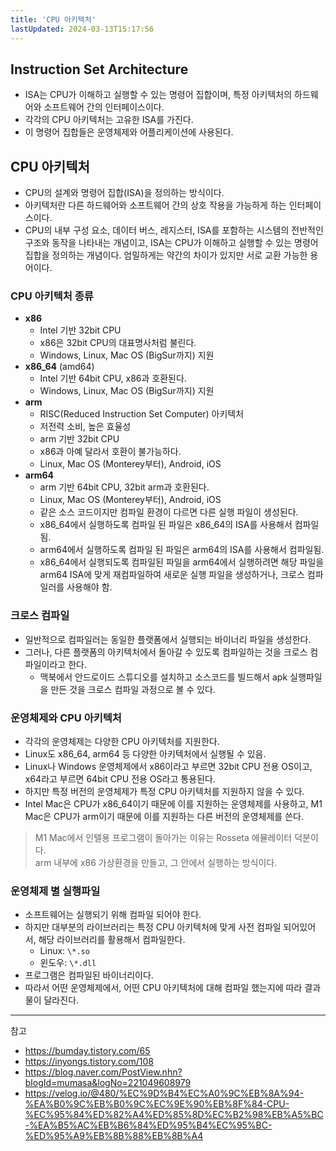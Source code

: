 ```yaml
---
title: 'CPU 아키텍처'
lastUpdated: 2024-03-13T15:17:56
---
```


## Instruction Set Architecture

- ISA는 CPU가 이해하고 실행할 수 있는 명령어 집합이며, 특정 아키텍처의 하드웨어와 소프트웨어 간의 인터페이스이다.
- 각각의 CPU 아키텍처는 고유한 ISA를 가진다.
- 이 명령어 집합들은 운영체제와 어플리케이션에 사용된다.

## CPU 아키텍처

- CPU의 설계와 명령어 집합(ISA)을 정의하는 방식이다.
- 아키텍처란 다른 하드웨어와 소프트웨어 간의 상호 작용을 가능하게 하는 인터페이스이다.
- CPU의 내부 구성 요소, 데이터 버스, 레지스터, ISA를 포함하는 시스템의 전반적인 구조와 동작을 나타내는 개념이고, ISA는 CPU가 이해하고 실행할 수 있는 명령어 집합을 정의하는 개념이다. 엄밀하게는 약간의 차이가 있지만 서로 교환 가능한 용어이다.

### CPU 아키텍처 종류

- **x86**
  - Intel 기반 32bit CPU
  - x86은 32bit CPU의 대표명사처럼 불린다.
  - Windows, Linux, Mac OS (BigSur까지) 지원
- **x86_64** (amd64)
  - Intel 기반 64bit CPU, x86과 호환된다.
  - Windows, Linux, Mac OS (BigSur까지) 지원
- **arm**
  - RISC(Reduced Instruction Set Computer) 아키텍처
  - 저전력 소비, 높은 효율성
  - arm 기반 32bit CPU
  - x86과 아예 달라서 호환이 불가능하다.
  - Linux, Mac OS (Monterey부터), Android, iOS
- **arm64**
  - arm 기반 64bit CPU, 32bit arm과 호환된다.
  - Linux, Mac OS (Monterey부터), Android, iOS
  - 같은 소스 코드이지만 컴파일 환경이 다르면 다른 실행 파일이 생성된다.
  - x86_64에서 실행하도록 컴파일 된 파일은 x86_64의 ISA를 사용해서 컴파일됨.
  - arm64에서 실행하도록 컴파일 된 파일은 arm64의 ISA를 사용해서 컴파일됨.
  - x86_64에서 실행되도록 컴파일된 파일을 arm64에서 실행하려면 해당 파일을 arm64 ISA에 맞게 재컴파일하여 새로운 실행 파일을 생성하거나, 크로스 컴파일러를 사용해야 함.

### 크로스 컴파일

- 일반적으로 컴파일러는 동일한 플랫폼에서 실행되는 바이너리 파일을 생성한다.
- 그러나, 다른 플랫폼의 아키텍처에서 돌아갈 수 있도록 컴파일하는 것을 크로스 컴파일이라고 한다.
  - 맥북에서 안드로이드 스튜디오를 설치하고 소스코드를 빌드해서 apk 실행파일을 만든 것을 크로스 컴파일 과정으로 볼 수 있다.
    
### 운영체제와 CPU 아키텍처

- 각각의 운영체제는 다양한 CPU 아키텍처를 지원한다.
- Linux도 x86_64, arm64 등 다양한 아키텍처에서 실행될 수 있음.
- Linux나 Windows 운영체제에서 x86이라고 부르면 32bit CPU 전용 OS이고, x64라고 부르면 64bit CPU 전용 OS라고 통용된다.
- 하지만 특정 버전의 운영체제가 특정 CPU 아키텍처를 지원하지 않을 수 있다.
- Intel Mac은 CPU가 x86_64이기 때문에 이를 지원하는 운영체제를 사용하고, M1 Mac은 CPU가 arm이기 때문에 이를 지원하는 다른 버전의 운영체제를 쓴다.

> M1 Mac에서 인텔용 프로그램이 돌아가는 이유는 Rosseta 에뮬레이터 덕분이다.<br/>
> arm 내부에 x86 가상환경을 만들고, 그 안에서 실행하는 방식이다.

### 운영체제 별 실행파일

- 소프트웨어는 실행되기 위해 컴파일 되어야 한다.
- 하지만 대부분의 라이브러리는 특정 CPU 아키텍처에 맞게 사전 컴파일 되어있어서, 해당 라이브러리를 활용해서 컴파일한다.
  - Linux: `\*.so`
  - 윈도우: `\*.dll`
- 프로그램은 컴파일된 바이너리이다.
- 따라서 어떤 운영체제에서, 어떤 CPU 아키텍처에 대해 컴파일 했는지에 따라 결과물이 달라진다.

---
참고
- https://bumday.tistory.com/65
- https://inyongs.tistory.com/108
- https://blog.naver.com/PostView.nhn?blogId=mumasa&logNo=221049608979
- https://velog.io/@480/%EC%9D%B4%EC%A0%9C%EB%8A%94-%EA%B0%9C%EB%B0%9C%EC%9E%90%EB%8F%84-CPU-%EC%95%84%ED%82%A4%ED%85%8D%EC%B2%98%EB%A5%BC-%EA%B5%AC%EB%B6%84%ED%95%B4%EC%95%BC-%ED%95%A9%EB%8B%88%EB%8B%A4

